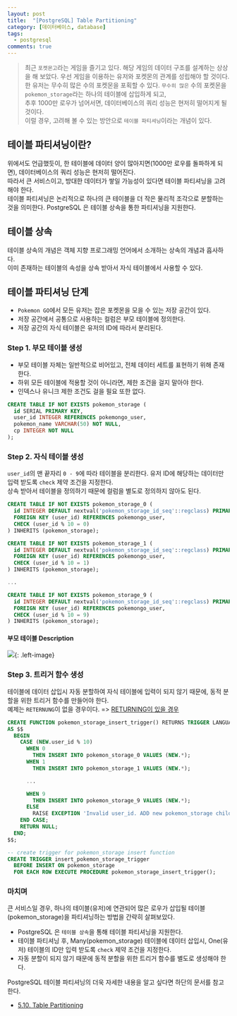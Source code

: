 ```yaml
---
layout: post
title:  "[PostgreSQL] Table Partitioning"
category: [데이터베이스, database]
tags:
  - postgresql
comments: true
---
```


> 최근 `포켓몬고`라는 게임을 즐기고 있다. 해당 게임의 데이터 구조를 설계하는 상상을 해 보았다. 우선 게임을 이용하는 유저와 포켓몬의 관계를 성립해야 할 것이다. <br />
한 유저는 무수히 많은 수의 포켓몬을 포획할 수 있다. `무수히 많은` 수의 포켓몬을 `pokemon_storage`라는 하나의 테이블에 삽입하게 되고, <br />
추후 1000만 로우가 넘어서면, 데이터베이스의 쿼리 성능은 현저히 떨어지게 될 것이다. <br />
이럴 경우, 고려해 볼 수 있는 방안으로 `테이블 파티셔닝`이라는 개념이 있다.

## 테이블 파티셔닝이란?
위에서도 언급했듯이, 한 테이블에 데이터 양이 많아지면(1000만 로우를 돌파하게 되면), 데이터베이스의 쿼리 성능은 현저히 떨어진다. <br />
따라서 큰 서비스이고, 방대한 데이터가 쌓일 가능성이 있다면 테이블 파티셔닝을 고려해야 한다. <br />
테이블 파티셔닝은 논리적으로 하나의 큰 테이블을 더 작은 물리적 조각으로 분할하는 것을 의미한다.
PostgreSQL 은 테이블 상속을 통한 파티셔닝을 지원한다.

## 테이블 상속
테이블 상속의 개념은 객체 지향 프로그래밍 언어에서 소개하는 상속의 개념과 흡사하다. <br />
이미 존재하는 테이블의 속성을 상속 받아서 자식 테이블에서 사용할 수 있다.

## 테이블 파티셔닝 단계
>
- `Pokemon GO`에서 모든 유저는 잡은 포켓몬을 모을 수 있는 저장 공간이 있다.
- 저장 공간에서 공통으로 사용하는 컬럼은 부모 테이블에 정의한다.
- 저장 공간의 자식 테이블은 유저의 ID에 따라서 분리된다.

### Step 1. 부모 테이블 생성
* 부모 테이블 자체는 일반적으로 비어있고, 전체 데이터 세트를 표현하기 위해 존재한다.
* 하위 모든 테이블에 적용할 것이 아니라면, 제한 조건을 걸지 말아야 한다.
* 인덱스나 유니크 제한 조건도 걸을 필요 또한 없다.

```sql
CREATE TABLE IF NOT EXISTS pokemon_storage (
  id SERIAL PRIMARY KEY,
  user_id INTEGER REFERENCES pokemongo_user,
  pokemon_name VARCHAR(50) NOT NULL,
  cp INTEGER NOT NULL
);
```

### Step 2. 자식 테이블 생성
`user_id`의 맨 끝자리 `0 - 9`에 따라 테이블을 분리한다. 유저 ID에 해당하는 데이터만 입력 받도록 `check` 제약 조건을 지정한다. <br />
상속 받아서 테이블을 정의하기 때문에 컬럼을 별도로 정의하지 않아도 된다.

```sql
CREATE TABLE IF NOT EXISTS pokemon_storage_0 (
  id INTEGER DEFAULT nextval('pokemon_storage_id_seq'::regclass) PRIMARY KEY,
  FOREIGN KEY (user_id) REFERENCES pokemongo_user,
  CHECK (user_id % 10 = 0)
) INHERITS (pokemon_storage);

CREATE TABLE IF NOT EXISTS pokemon_storage_1 (
  id INTEGER DEFAULT nextval('pokemon_storage_id_seq'::regclass) PRIMARY KEY,
  FOREIGN KEY (user_id) REFERENCES pokemongo_user,
  CHECK (user_id % 10 = 1)
) INHERITS (pokemon_storage);

...

CREATE TABLE IF NOT EXISTS pokemon_storage_9 (
  id INTEGER DEFAULT nextval('pokemon_storage_id_seq'::regclass) PRIMARY KEY,
  FOREIGN KEY (user_id) REFERENCES pokemongo_user,
  CHECK (user_id % 10 = 9)
) INHERITS (pokemon_storage);
```

#### 부모 테이블 Description
![]({{site.url}}/assets/parent-table-description.png){: .left-image}

### Step 3. 트리거 함수 생성
테이블에 데이터 삽입시 자동 분할하여 자식 테이블에 입력이 되지 않기 때문에, 동적 분할을 위한 트리거 함수를 만들어야 한다. <br />
예제는 `RETERNUNG`이 없을 경우이다. => [RETURNING이 있을 경우]()

```sql
CREATE FUNCTION pokemon_storage_insert_trigger() RETURNS TRIGGER LANGUAGE plpgsql
AS $$
  BEGIN
    CASE (NEW.user_id % 10)
      WHEN 0
        THEN INSERT INTO pokemon_storage_0 VALUES (NEW.*);
      WHEN 1
        THEN INSERT INTO pokemon_storage_1 VALUES (NEW.*);

      ...

      WHEN 9
        THEN INSERT INTO pokemon_storage_9 VALUES (NEW.*);
      ELSE
        RAISE EXCEPTION 'Invalid user_id. ADD new pokemon_storage child table and fix pokemon_storage_insert_trigger function';
    END CASE;
    RETURN NULL;
  END;
$$;

-- create trigger for pokemon_storage insert function
CREATE TRIGGER insert_pokemon_storage_trigger
  BEFORE INSERT ON pokemon_storage
  FOR EACH ROW EXECUTE PROCEDURE pokemon_storage_insert_trigger();

```

### 마치며
큰 서비스일 경우, 하나의 테이블(유저)에 연관되어 많은 로우가 삽입될 테이블(pokemon_storage)을 파티셔닝하는 방법을 간략히 살펴보았다.

* PostgreSQL 은 `테이블 상속`을 통해 테이블 파티셔닝을 지원한다.
* 테이블 파티셔닝 후, Many(pokemon_storage) 테이블에 데이터 삽입시, One(유저) 테이블의 ID만 입력 받도록 `check` 제약 조건을 지정한다.
* 자동 분할이 되지 않기 때문에 동적 분할을 위한 트리거 함수를 별도로 생성해야 한다.

PostgreSQL 테이블 파티셔닝의 더욱 자세한 내용을 알고 싶다면 하단의 문서를 참고한다.
* [5.10. Table Partitioning](https://www.postgresql.org/docs/10/ddl-partitioning.html)
